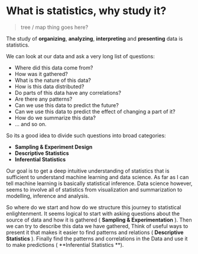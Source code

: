 # What is statistics, why study it?
>tree / map thing goes here?

The study of **organizing**, **analyzing**, **interpreting** and **presenting** data is statistics.

We can look at our data and ask a very long list of questions:
 - Where did this data come from?
 - How was it gathered?
 - What is the nature of this data?
 - How is this data distributed?
 - Do parts of this data have any correlations?
 - Are there any patterns?
 - Can we use this data to predict the future?
 - Can we use this data to predict the effect of changing a part of it?
 - How do we summarize this data?
 - ... and so on.

So its a good idea to divide such questions into broad categories:
 - **Sampling & Experiment Design**
 - **Descriptive Statistics**
 - **Inferential Statistics**

Our goal is to get a deep intuitive understanding of statistics that is sufficient to understand machine learning and data science. As far as I can tell machine learning is basically statistical inference. Data science however, seems to involve all of statistics from visualization and summarization to modelling, inference and analysis.

So where do we start and how do we structure this journey to statistical enlightenment. It seems logical to start with asking questions about the source of data and how it is gathered ( **Sampling & Experimentation** ). Then we can try to describe this data we have gathered, Think of useful ways to present it that makes it easier to find patterns and relations ( **Descriptive Statistics** ). Finally find the patterns and correlations in the Data and use it to make predictions ( **Inferential Statistics **).


